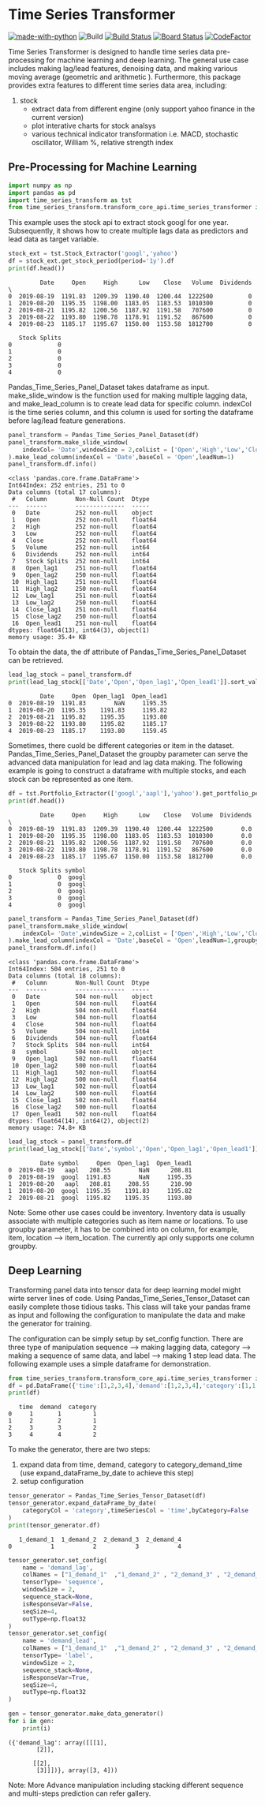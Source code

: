 # Time Series Transformer


[![made-with-python](https://img.shields.io/badge/Made%20with-Python-1f425f.svg)](https://www.python.org/)
![Build](https://github.com/allen-chiang/Time-Series-Transformer/workflows/Build/badge.svg)
[![Build Status](https://dev.azure.com/kuanlunchiang/Time%20Series%20Transformer/_apis/build/status/allen-chiang.Time-Series-Transformer?branchName=master)](https://dev.azure.com/kuanlunchiang/Time%20Series%20Transformer/_build/latest?definitionId=3&branchName=master)
[![Board Status](https://dev.azure.com/kuanlunchiang/4514fff7-ad24-4603-9373-c28efeaada71/b19741c8-3782-44ee-8a92-2805fbeb49f9/_apis/work/boardbadge/e0f238c1-381a-4686-a599-43174bf8237f)](https://dev.azure.com/kuanlunchiang/4514fff7-ad24-4603-9373-c28efeaada71/_boards/board/t/b19741c8-3782-44ee-8a92-2805fbeb49f9/Microsoft.RequirementCategory)
[![CodeFactor](https://www.codefactor.io/repository/github/allen-chiang/time-series-transformer/badge)](https://www.codefactor.io/repository/github/allen-chiang/time-series-transformer)

Time Series Transformer is designed to handle time series data pre-processing for machine learning and deep learning. The general use case includes making lag/lead features, denoising data, and making various moving average (geometric and arithmetic ). Furthermore, this package provides extra features to different time series data area, including:

1. stock
    - extract data from different engine (only support yahoo finance in the current version)
    - plot interative charts for stock analsys
    - various technical indicator transformation i.e. MACD, stochastic oscillator, William %, relative strength index
    
## Pre-Processing for Machine Learning



```python
import numpy as np
import pandas as pd
import time_series_transform as tst
from time_series_transform.transform_core_api.time_series_transformer import Pandas_Time_Series_Panel_Dataset
```

This example uses the stock api to extract stock googl for one year. Subsequently, it shows how to create multiple lags data as predictors and lead data as target variable.


```python
stock_ext = tst.Stock_Extractor('googl','yahoo')
df = stock_ext.get_stock_period(period='1y').df
print(df.head())
```

             Date     Open     High      Low    Close   Volume  Dividends  \
    0  2019-08-19  1191.83  1209.39  1190.40  1200.44  1222500          0   
    1  2019-08-20  1195.35  1198.00  1183.05  1183.53  1010300          0   
    2  2019-08-21  1195.82  1200.56  1187.92  1191.58   707600          0   
    3  2019-08-22  1193.80  1198.78  1178.91  1191.52   867600          0   
    4  2019-08-23  1185.17  1195.67  1150.00  1153.58  1812700          0   
    
       Stock Splits  
    0             0  
    1             0  
    2             0  
    3             0  
    4             0  
    

Pandas_Time_Series_Panel_Dataset takes dataframe as input. make_slide_window is the function used for making multiple lagging data, and make_lead_column is to create lead data for specific column. indexCol is the time series column, and this column is used for sorting the dataframe before lag/lead feature generations.


```python
panel_transform = Pandas_Time_Series_Panel_Dataset(df)
panel_transform.make_slide_window(
    indexCol= 'Date',windowSize = 2,colList = ['Open','High','Low','Close']
).make_lead_column(indexCol = 'Date',baseCol = 'Open',leadNum=1)
panel_transform.df.info()
```

    <class 'pandas.core.frame.DataFrame'>
    Int64Index: 252 entries, 251 to 0
    Data columns (total 17 columns):
     #   Column        Non-Null Count  Dtype  
    ---  ------        --------------  -----  
     0   Date          252 non-null    object 
     1   Open          252 non-null    float64
     2   High          252 non-null    float64
     3   Low           252 non-null    float64
     4   Close         252 non-null    float64
     5   Volume        252 non-null    int64  
     6   Dividends     252 non-null    int64  
     7   Stock Splits  252 non-null    int64  
     8   Open_lag1     251 non-null    float64
     9   Open_lag2     250 non-null    float64
     10  High_lag1     251 non-null    float64
     11  High_lag2     250 non-null    float64
     12  Low_lag1      251 non-null    float64
     13  Low_lag2      250 non-null    float64
     14  Close_lag1    251 non-null    float64
     15  Close_lag2    250 non-null    float64
     16  Open_lead1    251 non-null    float64
    dtypes: float64(13), int64(3), object(1)
    memory usage: 35.4+ KB
    

To obtain the data, the df attribute of Pandas_Time_Series_Panel_Dataset can be retrieved.


```python
lead_lag_stock = panel_transform.df
print(lead_lag_stock[['Date','Open','Open_lag1','Open_lead1']].sort_values('Date').head())
```

             Date     Open  Open_lag1  Open_lead1
    0  2019-08-19  1191.83        NaN     1195.35
    1  2019-08-20  1195.35    1191.83     1195.82
    2  2019-08-21  1195.82    1195.35     1193.80
    3  2019-08-22  1193.80    1195.82     1185.17
    4  2019-08-23  1185.17    1193.80     1159.45
    

Sometimes, there cuold be different categories or item in the dataset. Pandas_Time_Series_Panel_Dataset the groupby parameter can serve the advanced data manipulation for lead and lag data making. The following example is going to construct a dataframe with multiple stocks, and each stock can be represented as one item.


```python
df = tst.Portfolio_Extractor(['googl','aapl'],'yahoo').get_portfolio_period('1y').get_portfolio_dataFrame()
print(df.head())
```

             Date     Open     High      Low    Close   Volume  Dividends  \
    0  2019-08-19  1191.83  1209.39  1190.40  1200.44  1222500        0.0   
    1  2019-08-20  1195.35  1198.00  1183.05  1183.53  1010300        0.0   
    2  2019-08-21  1195.82  1200.56  1187.92  1191.58   707600        0.0   
    3  2019-08-22  1193.80  1198.78  1178.91  1191.52   867600        0.0   
    4  2019-08-23  1185.17  1195.67  1150.00  1153.58  1812700        0.0   
    
       Stock Splits symbol  
    0             0  googl  
    1             0  googl  
    2             0  googl  
    3             0  googl  
    4             0  googl  
    


```python
panel_transform = Pandas_Time_Series_Panel_Dataset(df)
panel_transform.make_slide_window(
    indexCol= 'Date',windowSize = 2,colList = ['Open','High','Low','Close'],groupby='symbol'
).make_lead_column(indexCol = 'Date',baseCol = 'Open',leadNum=1,groupby='symbol')
panel_transform.df.info()
```

    <class 'pandas.core.frame.DataFrame'>
    Int64Index: 504 entries, 251 to 0
    Data columns (total 18 columns):
     #   Column        Non-Null Count  Dtype  
    ---  ------        --------------  -----  
     0   Date          504 non-null    object 
     1   Open          504 non-null    float64
     2   High          504 non-null    float64
     3   Low           504 non-null    float64
     4   Close         504 non-null    float64
     5   Volume        504 non-null    int64  
     6   Dividends     504 non-null    float64
     7   Stock Splits  504 non-null    int64  
     8   symbol        504 non-null    object 
     9   Open_lag1     502 non-null    float64
     10  Open_lag2     500 non-null    float64
     11  High_lag1     502 non-null    float64
     12  High_lag2     500 non-null    float64
     13  Low_lag1      502 non-null    float64
     14  Low_lag2      500 non-null    float64
     15  Close_lag1    502 non-null    float64
     16  Close_lag2    500 non-null    float64
     17  Open_lead1    502 non-null    float64
    dtypes: float64(14), int64(2), object(2)
    memory usage: 74.8+ KB
    


```python
lead_lag_stock = panel_transform.df
print(lead_lag_stock[['Date','symbol','Open','Open_lag1','Open_lead1']].sort_values('Date').head())
```

             Date symbol     Open  Open_lag1  Open_lead1
    0  2019-08-19   aapl   208.55        NaN      208.81
    0  2019-08-19  googl  1191.83        NaN     1195.35
    1  2019-08-20   aapl   208.81     208.55      210.90
    1  2019-08-20  googl  1195.35    1191.83     1195.82
    2  2019-08-21  googl  1195.82    1195.35     1193.80
    

Note: Some other use cases could be inventory. Inventory data is usually associate with multiple categories such as item name or locations. To use groupby parameter, it has to be combined into on column, for example, item, location --> item_location. The currently api only supports one column groupby.

## Deep Learning

Transforming panel data into tensor data for deep learning model might wirte server lines of code. Using Pandas_Time_Series_Tensor_Dataset can easily complete those tidious tasks. This class will take your pandas frame as input and following the configuration to manipulate the data and make the generator for training.

The configuration can be simply setup by set_config function. There are three type of manipulation sequence --> making lagging data, category --> making a sequence of same data, and label --> making 1 step lead data. The following example uses a simple dataframe for demonstration.


```python
from time_series_transform.transform_core_api.time_series_transformer import Pandas_Time_Series_Tensor_Dataset
df = pd.DataFrame({'time':[1,2,3,4],'demand':[1,2,3,4],'category':[1,1,2,2]})
print(df)
```

       time  demand  category
    0     1       1         1
    1     2       2         1
    2     3       3         2
    3     4       4         2
    

To make the generator, there are two steps:
1. expand data from time, demand, category to category_demand_time (use expand_dataFrame_by_date to achieve this step)
2. setup configuration


```python
tensor_generator = Pandas_Time_Series_Tensor_Dataset(df)
tensor_generator.expand_dataFrame_by_date(
    categoryCol = 'category',timeSeriesCol = 'time',byCategory=False
)
print(tensor_generator.df)
```

       1_demand_1  1_demand_2  2_demand_3  2_demand_4
    0           1           2           3           4
    


```python
tensor_generator.set_config(
    name = 'demand_lag',
    colNames = ["1_demand_1"  ,"1_demand_2" , "2_demand_3" , "2_demand_4"],
    tensorType= 'sequence',
    windowSize = 2,
    sequence_stack=None, 
    isResponseVar=False, 
    seqSize=4,
    outType=np.float32
)
tensor_generator.set_config(
    name = 'demand_lead',
    colNames = ["1_demand_1"  ,"1_demand_2" , "2_demand_3" , "2_demand_4"],
    tensorType= 'label',
    windowSize = 2,
    sequence_stack=None, 
    isResponseVar=True, 
    seqSize=4,
    outType=np.float32
)
```


```python
gen = tensor_generator.make_data_generator()
for i in gen:
    print(i)
```

    ({'demand_lag': array([[[1],
            [2]],
    
           [[2],
            [3]]])}, array([3, 4]))
    

Note: More Advance manipulation including stacking different sequence and multi-steps prediction can refer gallery.
